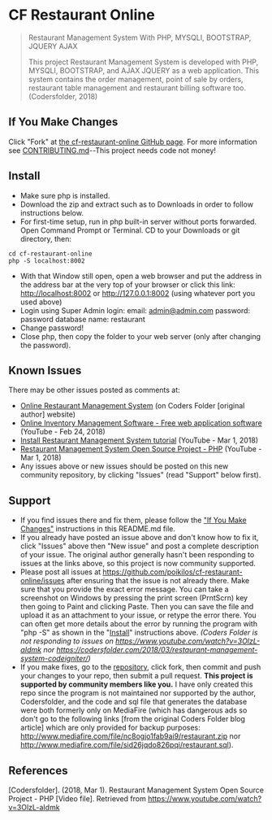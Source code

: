 # CF Restaurant Online
> Restaurant Management System With PHP, MYSQLI, BOOTSTRAP, JQUERY AJAX
>
> This project Restaurant Management System is developed with PHP,
> MYSQLI, BOOTSTRAP, and AJAX JQUERY as a web application. This system
> contains the order management, point of sale by orders, restaurant
> table management and restaurant billing software too.
> (Codersfolder, 2018)

## If You Make Changes
Click "Fork" at
[the cf-restaurant-online GitHub page](https://github.com/poikilos/cf-restaurant-online).
For more information see [CONTRIBUTING.md](https://github.com/poikilos/cf-restaurant-online/blob/master/CONTRIBUTING.md)--This project needs code not money!

## Install
* Make sure php is installed.
* Download the zip and extract such as to Downloads in order to follow
  instructions below.
* For first-time setup, run in php built-in server without ports
  forwarded. Open Command Prompt or Terminal. CD to your Downloads or
  git directory, then:
```
cd cf-restaurant-online
php -S localhost:8002
```
* With that Window still open, open a web browser and put the address
  in the address bar at the very top of your browser or click this link:
  <http://localhost:8002> or <http://127.0.0.1:8002>
  (using whatever port you used above)
* Login using Super Admin login:
  email: admin@admin.com password: password
  database name: restaurant
* Change password!
* Close php, then copy the folder to your web server (only after
  changing the password).

## Known Issues
There may be other issues posted as comments at:
* [Online Restaurant Management System](https://codersfolder.com/2018/03/restaurant-management-system-codeigniter/) (on Coders Folder [original author] website)
* [Online Inventory Management Software - Free web application software](https://www.youtube.com/watch?v=jk8L4_Wx40U) (YouTube - Feb 24, 2018) 
* [Install Restaurant Management System tutorial](https://www.youtube.com/watch?v=6-XDCZUk34s) (YouTube - Mar 1, 2018)
* [Restaurant Management System Open Source Project - PHP](https://www.youtube.com/watch?v=3OlzL-aIdmk) (YouTube - Mar 1, 2018)
* Any issues above or new issues should be posted on this new community
  repository, by clicking "Issues" (read "Support" below first).

## Support
* If you find issues there and fix them, please follow the ["If You Make
  Changes"](https://github.com/poikilos/cf-restaurant-online/blob/master/README.md#if-you-make-changes)
  instructions in this README.md file.
* If you already have posted an issue above and don't know how to fix it,
  click "Issues" above then "New issue" and post a complete description
  of your issue. The original author generally hasn't been responding to
  issues at the links above, so this project is now community supported.
* Please post all issues at
  <https://github.com/poikilos/cf-restaurant-online/issues> after
  ensuring that the issue is not already there. Make sure that you
  provide the exact error message. You can take a screenshot on Windows
  by pressing the print screen (PrntScrn) key then going to Paint and
  clicking Paste. Then you can save the file and upload it as an
  attachment to your issue, or retype the error there. You can often get
  more details about the error by running the program with "php -S" as
  shown in the "[Install](#Install)" instructions above.
  _(Coders Folder is not responding to issues on
  <https://www.youtube.com/watch?v=3OlzL-aIdmk> nor
  <https://codersfolder.com/2018/03/restaurant-management-system-codeigniter/>)_
* If you make fixes, go to the
  [repository](https://github.com/poikilos/cf-restaurant-online), click
  fork, then commit and push your changes to your repo, then submit a
  pull request. **This project is supported by community members like
  you.** I have only created this repo since the program is not
  maintained nor supported by the author, Codersfolder, and the code and
  sql file that generates the database were both formerly only on
  MediaFire (which has dangerous ads so don't go to the following links
  [from the original Coders Folder blog article] which are only provided
  for backup purposes:
  http://www.mediafire.com/file/nc8ogjo1fab9ai9/restaurant.zip nor
  http://www.mediafire.com/file/sid26jqdo826pqi/restaurant.sql).

## References
[Codersfolder]. (2018, Mar 1). Restaurant Management System Open Source
Project - PHP [Video file]. Retrieved from
https://www.youtube.com/watch?v=3OlzL-aIdmk
